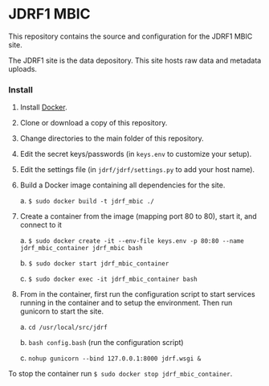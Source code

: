 # JDRF1 MBIC #

This repository contains the source and configuration for the JDRF1 MBIC site.

The JDRF1 site is the data depository. This site hosts raw data and metadata uploads.

### Install ###

1. Install [Docker](https://www.docker.com/).
2. Clone or download a copy of this repository.
3. Change directories to the main folder of this repository.
4. Edit the secret keys/passwords (in ``keys.env`` to customize your setup).
5. Edit the settings file (in ``jdrf/jdrf/settings.py`` to add your host name).
6. Build a Docker image containing all dependencies for the site.

    a. ``$ sudo docker build -t jdrf_mbic ./``

7. Create a container from the image (mapping port 80 to 80), start it, and connect to it

    a. ``$ sudo docker create -it --env-file keys.env -p 80:80 --name jdrf_mbic_container jdrf_mbic bash``

    b. ``$ sudo docker start jdrf_mbic_container``
    
    c. ``$ sudo docker exec -it jdrf_mbic_container bash``
    
8. From in the container, first run the configuration script to start services running in the container and to setup the environment. Then run gunicorn to start the site.

    a. ``cd /usr/local/src/jdrf``
    
    b. ``bash config.bash`` (run the configuration script)

    c. ``nohup gunicorn --bind 127.0.0.1:8000 jdrf.wsgi &``
    

To stop the container run ``$ sudo docker stop jdrf_mbic_container``.

